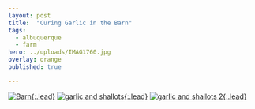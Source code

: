 ```yaml
---
layout: post
title:  "Curing Garlic in the Barn"
tags:
  - albuquerque
  - farm
hero: ../uploads/IMAG1760.jpg
overlay: orange
published: true

---
```


[![Barn](../uploads/IMAG1760.jpg){:.lead}](../uploads/IMAG1760.jpg)
[![garlic and shallots](../uploads/IMAG1761.jpg){:.lead}](../uploads/IMAG1761.jpg)
[![garlic and shallots 2](../uploads/IMAG1762.jpg){:.lead}](../uploads/IMAG1762.jpg)